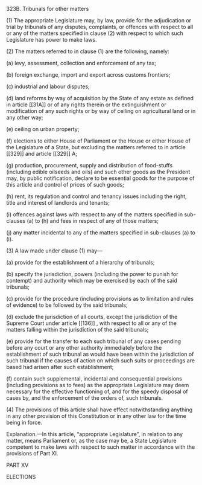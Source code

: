 323B. Tribunals for other matters

(1) The appropriate Legislature may, by law, provide for the adjudication or trial by tribunals of any disputes, complaints, or offences with respect to all or any of the matters specified in clause (2) with respect to which such Legislature has power to make laws.

(2) The matters referred to in clause (1) are the following, namely:

(a) levy, assessment, collection and enforcement of any tax;

(b) foreign exchange, import and export across customs frontiers;

(c) industrial and labour disputes;

(d) land reforms by way of acquisition by the State of any estate as defined in article [[31A]]  or of any rights therein or the extinguishment or modification of any such rights or by way of ceiling on agricultural land or in any other way;

(e) ceiling on urban property;

(f) elections to either House of Parliament or the House or either House of the Legislature of a State, but excluding the matters referred to in article [[329]]  and article [[329]] A;

(g) production, procurement, supply and distribution of food-stuffs (including edible oilseeds and oils) and such other goods as the President may, by public notification, declare to be essential goods for the purpose of this article and control of prices of such goods;

(h) rent, its regulation and control and tenancy issues including the right, title and interest of landlords and tenants;

(i) offences against laws with respect to any of the matters specified in sub-clauses (a) to (h) and fees in respect of any of those matters;

(j) any matter incidental to any of the matters specified in sub-clauses (a) to (i).

(3) A law made under clause (1) may—

(a) provide for the establishment of a hierarchy of tribunals;

(b) specify the jurisdiction, powers (including the power to punish for contempt) and authority which may be exercised by each of the said tribunals;

(c) provide for the procedure (including provisions as to limitation and rules of evidence) to be followed by the said tribunals;

(d) exclude the jurisdiction of all courts, except the jurisdiction of the Supreme Court under article [[136]] , with respect to all or any of the matters falling within the jurisdiction of the said tribunals;

(e) provide for the transfer to each such tribunal of any cases pending before any court or any other authority immediately before the establishment of such tribunal as would have been within the jurisdiction of such tribunal if the causes of action on which such suits or proceedings are based had arisen after such establishment;

(f) contain such supplemental, incidental and consequential provisions (including provisions as to fees) as the appropriate Legislature may deem necessary for the effective functioning of, and for the speedy disposal of cases by, and the enforcement of the orders of, such tribunals.

(4) The provisions of this article shall have effect notwithstanding anything in any other provision of this Constitution or in any other law for the time being in force.

Explanation.—In this article, “appropriate Legislature”, in relation to any matter, means Parliament or, as the case may be, a State Legislature competent to make laws with respect to such matter in accordance with the provisions of Part XI.

PART XV

ELECTIONS

 

